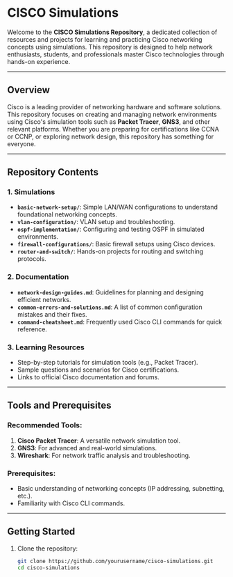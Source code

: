 # CISCO Simulations 

Welcome to the **CISCO Simulations Repository**, a dedicated collection of resources and projects for learning and practicing Cisco networking concepts using simulations. This repository is designed to help network enthusiasts, students, and professionals master Cisco technologies through hands-on experience.

---   

## Overview
  
Cisco is a leading provider of networking hardware and software solutions. This repository focuses on creating and managing network environments using Cisco's simulation tools such as **Packet Tracer**, **GNS3**, and other relevant platforms. Whether you are preparing for certifications like CCNA or CCNP, or exploring network design, this repository has something for everyone.

---

## Repository Contents

### 1. **Simulations**
   - **`basic-network-setup/`**: Simple LAN/WAN configurations to understand foundational networking concepts.
   - **`vlan-configuration/`**: VLAN setup and troubleshooting.
   - **`ospf-implementation/`**: Configuring and testing OSPF in simulated environments.
   - **`firewall-configurations/`**: Basic firewall setups using Cisco devices.
   - **`router-and-switch/`**: Hands-on projects for routing and switching protocols.

### 2. **Documentation**
   - **`network-design-guides.md`**: Guidelines for planning and designing efficient networks.
   - **`common-errors-and-solutions.md`**: A list of common configuration mistakes and their fixes.
   - **`command-cheatsheet.md`**: Frequently used Cisco CLI commands for quick reference.

### 3. **Learning Resources**
   - Step-by-step tutorials for simulation tools (e.g., Packet Tracer).
   - Sample questions and scenarios for Cisco certifications.
   - Links to official Cisco documentation and forums.

---

## Tools and Prerequisites

### Recommended Tools:
1. **Cisco Packet Tracer**: A versatile network simulation tool.
2. **GNS3**: For advanced and real-world simulations.
3. **Wireshark**: For network traffic analysis and troubleshooting.

### Prerequisites:
- Basic understanding of networking concepts (IP addressing, subnetting, etc.).
- Familiarity with Cisco CLI commands.

---

## Getting Started

1. Clone the repository:
   ```bash
   git clone https://github.com/yourusername/cisco-simulations.git
   cd cisco-simulations
